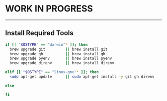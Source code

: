 # WORK IN PROGRESS

___

## Install Required Tools

```bash
if [[ "$OSTYPE" == "darwin"* ]]; then
  brew upgrade git         || brew install git
  brew upgrade gh          || brew install gh
  brew upgrade pyenv       || brew install pyenv
  brew upgrade direnv      || brew install direnv

elif [[ "$OSTYPE" == "linux-gnu"* ]]; then
  sudo apt-get update      || sudo apt-get install -y git gh direnv

else

fi
```
